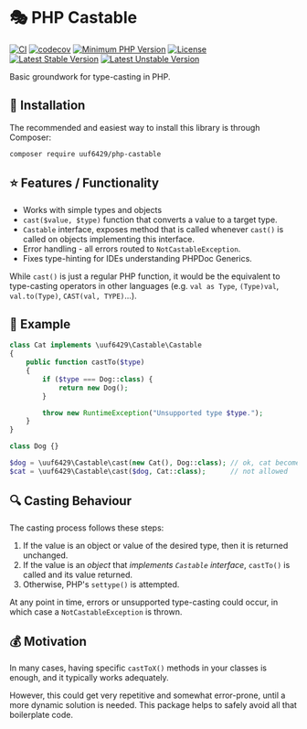 # 🎭 PHP Castable

[![CI](https://github.com/uuf6429/php-castable/actions/workflows/ci.yml/badge.svg)](https://github.com/uuf6429/php-castable/actions/workflows/ci.yml)
[![codecov](https://codecov.io/gh/uuf6429/php-castable/branch/main/graph/badge.svg)](https://codecov.io/gh/uuf6429/php-castable)
[![Minimum PHP Version](https://img.shields.io/badge/php-%5E8-8892BF.svg)](https://php.net/)
[![License](https://poser.pugx.org/uuf6429/php-castable/license)](https://packagist.org/packages/uuf6429/php-castable)
[![Latest Stable Version](https://poser.pugx.org/uuf6429/php-castable/v)](https://packagist.org/packages/uuf6429/php-castable)
[![Latest Unstable Version](https://poser.pugx.org/uuf6429/php-castable/v/unstable)](https://packagist.org/packages/uuf6429/php-castable)

Basic groundwork for type-casting in PHP.

## 🔌 Installation
The recommended and easiest way to install this library is through Composer:

```shell
composer require uuf6429/php-castable
```

## ⭐️ Features / Functionality

- Works with simple types and objects
- `cast($value, $type)` function that converts a value to a target type.
- `Castable` interface, exposes method that is called whenever `cast()` is called on objects implementing this interface.
- Error handling - all errors routed to `NotCastableException`.
- Fixes type-hinting for IDEs understanding PHPDoc Generics.

While `cast()` is just a regular PHP function, it would be the equivalent to type-casting operators in other languages (e.g. `val as Type`, `(Type)val`, `val.to(Type)`, `CAST(val, TYPE)`...).

## 🚀 Example

```php
class Cat implements \uuf6429\Castable\Castable
{
    public function castTo($type)
    {
        if ($type === Dog::class) {
            return new Dog();
        }

        throw new RuntimeException("Unsupported type $type.");
    }
}

class Dog {}

$dog = \uuf6429\Castable\cast(new Cat(), Dog::class); // ok, cat becomes a dog :)
$cat = \uuf6429\Castable\cast($dog, Cat::class);      // not allowed
```

## 🔍 Casting Behaviour

The casting process follows these steps:
1. If the value is an object or value of the desired type, then it is returned unchanged.
2. If the value is an *object* that *implements `Castable` interface*, `castTo()` is called and its value returned.
3. Otherwise, PHP's `settype()` is attempted.

At any point in time, errors or unsupported type-casting could occur, in which case a `NotCastableException` is thrown.

## 💰 Motivation

In many cases, having specific `castToX()` methods in your classes is enough, and it typically works adequately.

However, this could get very repetitive and somewhat error-prone, until a more dynamic solution is needed. This package helps to safely avoid all that boilerplate code.
